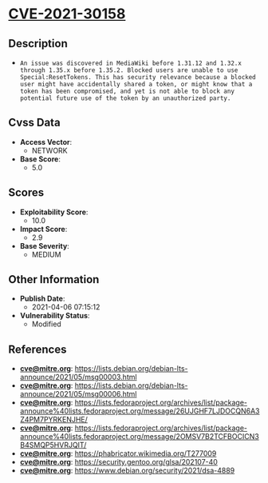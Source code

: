 
# [CVE-2021-30158](https://lists.debian.org/debian-lts-announce/2021/05/msg00003.html)

## Description

- `An issue was discovered in MediaWiki before 1.31.12 and 1.32.x through 1.35.x before 1.35.2. Blocked users are unable to use Special:ResetTokens. This has security relevance because a blocked user might have accidentally shared a token, or might know that a token has been compromised, and yet is not able to block any potential future use of the token by an unauthorized party.`

## Cvss Data

- **Access Vector**:
  - NETWORK
- **Base Score**:
  - 5.0

## Scores

- **Exploitability Score**:
  - 10.0
- **Impact Score**:
  - 2.9
- **Base Severity**:
  - MEDIUM

## Other Information

- **Publish Date**:
  - 2021-04-06 07:15:12
- **Vulnerability Status**:
  - Modified

## References

- **cve@mitre.org**: https://lists.debian.org/debian-lts-announce/2021/05/msg00003.html
- **cve@mitre.org**: https://lists.debian.org/debian-lts-announce/2021/05/msg00006.html
- **cve@mitre.org**: https://lists.fedoraproject.org/archives/list/package-announce%40lists.fedoraproject.org/message/26UJGHF7LJDOCQN6A3Z4PM7PYRKENJHE/
- **cve@mitre.org**: https://lists.fedoraproject.org/archives/list/package-announce%40lists.fedoraproject.org/message/2OMSV7B2TCFBOCICN3B4SMQP5HVRJQIT/
- **cve@mitre.org**: https://phabricator.wikimedia.org/T277009
- **cve@mitre.org**: https://security.gentoo.org/glsa/202107-40
- **cve@mitre.org**: https://www.debian.org/security/2021/dsa-4889
